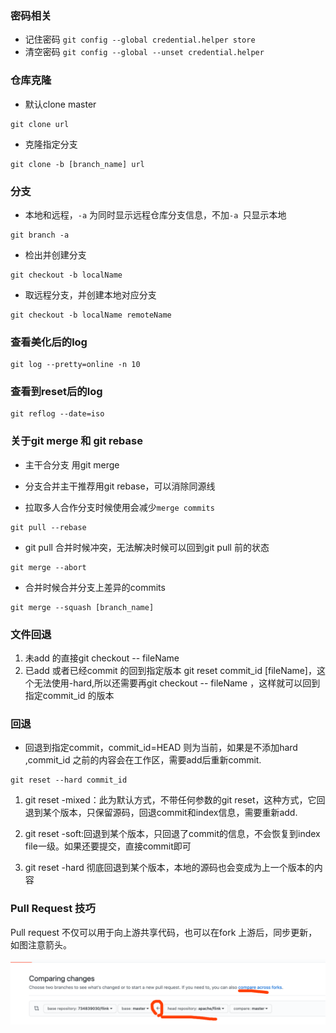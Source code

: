 ### 密码相关

- 记住密码
  `git config --global credential.helper store`
- 清空密码
  `git config --global --unset credential.helper`

### 仓库克隆

- 默认clone master

```
git clone url
```

- 克隆指定分支

```
git clone -b [branch_name] url
```

### 分支

- 本地和远程，`-a` 为同时显示远程仓库分支信息，不加`-a `只显示本地

```
git branch -a
```

- 检出并创建分支

```
git checkout -b localName
```

- 取远程分支，并创建本地对应分支

```
git checkout -b localName remoteName
```

### 查看美化后的log

```
git log --pretty=online -n 10
```

### 查看到reset后的log

```
git reflog --date=iso
```

### **关于git merge 和 git rebase**

- 主干合分支 用git merge

- 分支合并主干推荐用git rebase，可以消除同源线

- 拉取多人合作分支时候使用会减少`merge commits`

```
git pull --rebase 
```

- git pull 合并时候冲突，无法解决时候可以回到git pull 前的状态

```
git merge --abort
```

- 合并时候合并分支上差异的commits

```
git merge --squash [branch_name]
```

### 文件回退

1. 未add 的直接git checkout -- fileName
2. 已add 或者已经commit 的回到指定版本 git reset commit_id [fileName]，这个无法使用-hard,所以还需要再git
   checkout -- fileName ，这样就可以回到指定commit_id 的版本

### 回退

- 回退到指定commit，commit_id=HEAD 则为当前，如果是不添加hard ,commit_id 之前的内容会在工作区，需要add后重新commit.

```
git reset --hard commit_id 
```

1. git reset -mixed：此为默认方式，不带任何参数的git
   reset，这种方式，它回退到某个版本，只保留源码，回退commit和index信息，需要重新add.

2. git reset -soft:回退到某个版本，只回退了commit的信息，不会恢复到index file一级。如果还要提交，直接commit即可

3. git reset -hard 彻底回退到某个版本，本地的源码也会变成为上一个版本的内容

### Pull Request 技巧

Pull request 不仅可以用于向上游共享代码，也可以在fork 上游后，同步更新，如图注意箭头。

<img src="git-pr.png" alt="" style="zoom:50%;" /> 


